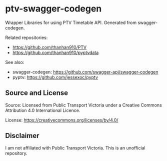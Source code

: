 # ptv-swagger-codegen
Wrapper Libraries for using PTV Timetable API. Generated from swagger-codegen.

Related repositories:
- https://github.com/thanhan910/PTV
- https://github.com/thanhan910/pyptvdata

See also:
- swagger-codegen: https://github.com/swagger-api/swagger-codegen
- pyptv: https://github.com/jessexoc/pyptv

## Source and License

Source: Licensed from Public Transport Victoria under a Creative Commons Attribution 4.0 International Licence.

License: https://creativecommons.org/licenses/by/4.0/

## Disclaimer

I am not affiliated with Public Transport Victoria. This is an unofficial repository.